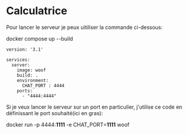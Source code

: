 # Calculatrice

Pour lancer le serveur je peux uitiliser la commande ci-dessous:

docker compose up --build   

```
version: '3.1'

services:
  server:
    image: woof
    build: .
    environment:
      CHAT_PORT : 4444
    ports: 
      - "4444:4444"
```


Si je veux lancer le serveur sur un port en particulier, j'utilise ce code en définissant le port souhaité(ici en gras):

docker run -p  4444:**1111** -e CHAT_PORT=**1111** woof